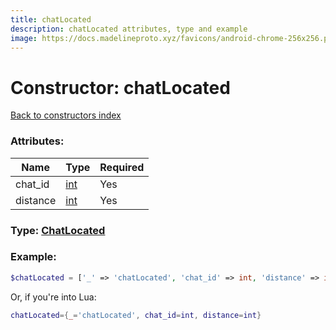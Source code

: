 ```yaml
---
title: chatLocated
description: chatLocated attributes, type and example
image: https://docs.madelineproto.xyz/favicons/android-chrome-256x256.png
---
```

# Constructor: chatLocated  
[Back to constructors index](index.md)



### Attributes:

| Name     |    Type       | Required |
|----------|---------------|----------|
|chat\_id|[int](../types/int.md) | Yes|
|distance|[int](../types/int.md) | Yes|



### Type: [ChatLocated](../types/ChatLocated.md)


### Example:

```php
$chatLocated = ['_' => 'chatLocated', 'chat_id' => int, 'distance' => int];
```  


Or, if you're into Lua:

```lua
chatLocated={_='chatLocated', chat_id=int, distance=int}

```


